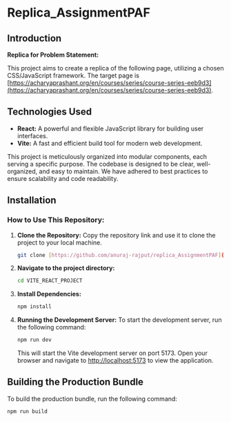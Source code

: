 # Replica_AssignmentPAF

## Introduction
**Replica for Problem Statement:**

This project aims to create a replica of the following page, utilizing a chosen CSS/JavaScript framework. The target page is [https://acharyaprashant.org/en/courses/series/course-series-eeb9d3](https://acharyaprashant.org/en/courses/series/course-series-eeb9d3).

## Technologies Used
- **React:** A powerful and flexible JavaScript library for building user interfaces.
- **Vite:** A fast and efficient build tool for modern web development.

This project is meticulously organized into modular components, each serving a specific purpose. The codebase is designed to be clear, well-organized, and easy to maintain. We have adhered to best practices to ensure scalability and code readability.

## Installation
### How to Use This Repository:
1. **Clone the Repository:**
    Copy the repository link and use it to clone the project to your local machine.
  
    ```bash
    git clone [https://github.com/anuraj-rajput/replica_AssignmentPAF](https://github.com/anuraj-rajput/replica_AssignmentPAF)
    ```

2. **Navigate to the project directory:**
    ```bash
    cd VITE_REACT_PROJECT
    ```

3. **Install Dependencies:**
    ```bash
    npm install
    ```

4. **Running the Development Server:**
    To start the development server, run the following command:
    ```bash
    npm run dev
    ```

    This will start the Vite development server on port 5173. Open your browser and navigate to [http://localhost:5173](http://localhost:5173) to view the application.

## Building the Production Bundle
To build the production bundle, run the following command:
```bash
npm run build
